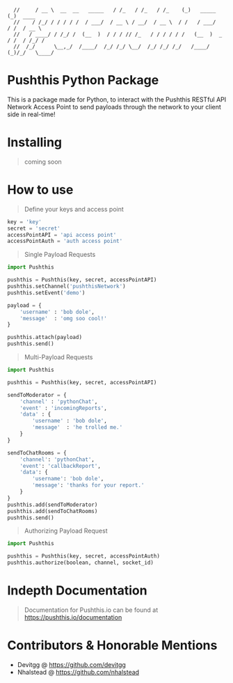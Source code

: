 ```//      ____                     __     __     __      _                _        
  //     / __ \  __  __   _____   / /_   / /_   / /_    (_)   _____      (_)  ____ 
  //    / /_/ / / / / /  / ___/  / __ \ / __/  / __ \  / /   / ___/     / /  / __ \
  //   / ____/ / /_/ /  (__  )  / / / // /_   / / / / / /   (__  )  _  / /  / /_/ /
  //  /_/      \__,_/  /____/  /_/ /_/ \__/  /_/ /_/ /_/   /____/  (_)/_/   \____/ 
```

# Pushthis Python Package
This is a package made for Python, to interact with the Pushthis RESTful API Network Access Point to send payloads through the network to your client side in real-time! 


# Installing
> coming soon

# How to use
> Define your keys and access point
```python
key = 'key'
secret = 'secret'
accessPointAPI = 'api access point'
accessPointAuth = 'auth access point'
```

> Single Payload Requests
```python
import Pushthis

pushthis = Pushthis(key, secret, accessPointAPI)
pushthis.setChannel('pushthisNetwork')
pushthis.setEvent('demo')

payload = {
    'username' : 'bob dole',
    'message'  : 'omg soo cool!'
}

pushthis.attach(payload)
pushthis.send()
```

> Multi-Payload Requests
```python
import Pushthis

pushthis = Pushthis(key, secret, accessPointAPI)

sendToModerator = {
    'channel' : 'pythonChat',
    'event' : 'incomingReports',
    'data' : {
        'username' : 'bob dole',
        'message'  : 'he trolled me.'
    }
}

sendToChatRooms = {
    'channel': 'pythonChat',
    'event': 'callbackReport',
    'data': {
        'username': 'bob dole',
        'message': 'thanks for your report.'
    }
}
pushthis.add(sendToModerator)
pushthis.add(sendToChatRooms)
pushthis.send()
```

> Authorizing Payload Request
```python
import Pushthis

pushthis = Pushthis(key, secret, accessPointAuth)
pushthis.authorize(boolean, channel, socket_id)
```

# Indepth Documentation
> Documentation for Pushthis.io can be found at https://pushthis.io/documentation

# Contributors & Honorable Mentions
- Devitgg @ https://github.com/devitgg
- Nhalstead @ https://github.com/nhalstead
